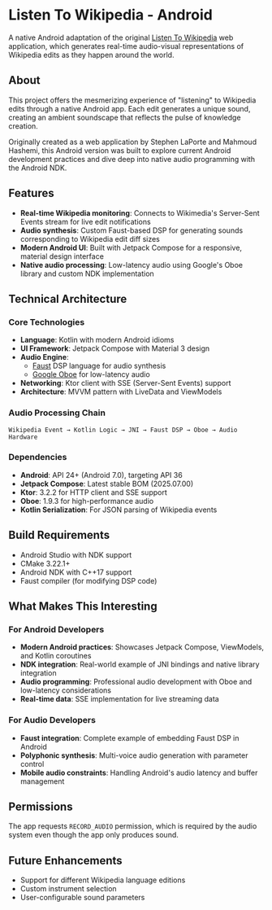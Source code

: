 # Listen To Wikipedia - Android

A native Android adaptation of the original [Listen To Wikipedia](http://listen.hatnote.com) web application, which generates real-time audio-visual representations of Wikipedia edits as they happen around the world.

## About

This project offers the mesmerizing experience of "listening" to Wikipedia edits through a native Android app. Each edit generates a unique sound, creating an ambient soundscape that reflects the pulse of knowledge creation.

Originally created as a web application by Stephen LaPorte and Mahmoud Hashemi, this Android version was built to explore current Android development practices and dive deep into native audio programming with the Android NDK.

## Features

- **Real-time Wikipedia monitoring**: Connects to Wikimedia's Server-Sent Events stream for live edit notifications
- **Audio synthesis**: Custom Faust-based DSP for generating sounds corresponding to Wikipedia edit diff sizes 
- **Modern Android UI**: Built with Jetpack Compose for a responsive, material design interface
- **Native audio processing**: Low-latency audio using Google's Oboe library and custom NDK implementation

## Technical Architecture

### Core Technologies

- **Language**: Kotlin with modern Android idioms
- **UI Framework**: Jetpack Compose with Material 3 design
- **Audio Engine**: 
  - [Faust](https://faust.grame.fr/) DSP language for audio synthesis
  - [Google Oboe](https://github.com/google/oboe) for low-latency audio
- **Networking**: Ktor client with SSE (Server-Sent Events) support
- **Architecture**: MVVM pattern with LiveData and ViewModels

### Audio Processing Chain
   ```
   Wikipedia Event → Kotlin Logic → JNI → Faust DSP → Oboe → Audio Hardware
   ```

### Dependencies

- **Android**: API 24+ (Android 7.0), targeting API 36
- **Jetpack Compose**: Latest stable BOM (2025.07.00)
- **Ktor**: 3.2.2 for HTTP client and SSE support
- **Oboe**: 1.9.3 for high-performance audio
- **Kotlin Serialization**: For JSON parsing of Wikipedia events

## Build Requirements

- Android Studio with NDK support
- CMake 3.22.1+
- Android NDK with C++17 support
- Faust compiler (for modifying DSP code)

## What Makes This Interesting

### For Android Developers
- **Modern Android practices**: Showcases Jetpack Compose, ViewModels, and Kotlin coroutines
- **NDK integration**: Real-world example of JNI bindings and native library integration
- **Audio programming**: Professional audio development with Oboe and low-latency considerations
- **Real-time data**: SSE implementation for live streaming data

### For Audio Developers
- **Faust integration**: Complete example of embedding Faust DSP in Android
- **Polyphonic synthesis**: Multi-voice audio generation with parameter control
- **Mobile audio constraints**: Handling Android's audio latency and buffer management

## Permissions

The app requests `RECORD_AUDIO` permission, which is required by the audio system even though the app only produces sound.

## Future Enhancements

- Support for different Wikipedia language editions
- Custom instrument selection
- User-configurable sound parameters
